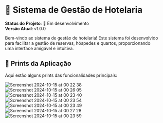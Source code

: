 # 🏨 Sistema de Gestão de Hotelaria

**Status do Projeto**: 🚧 Em desenvolvimento  
**Versão Atual**: v1.0.0

Bem-vindo ao sistema de gestão de hotelaria! Este sistema foi desenvolvido para facilitar a gestão de reservas, hóspedes e quartos, proporcionando uma interface amigável e intuitiva.

## 📸 Prints da Aplicação

Aqui estão alguns prints das funcionalidades principais:

![Screenshot 2024-10-15 at 00 22 38](https://github.com/user-attachments/assets/68e9dbd0-146b-41b4-bb41-437710df8b51)
![Screenshot 2024-10-15 at 00 26 05](https://github.com/user-attachments/assets/4775bcfc-902d-43f0-9fdf-711c06deee3f)
![Screenshot 2024-10-15 at 00 23 40](https://github.com/user-attachments/assets/4d28c6ee-6a08-4fcd-b038-8e8cab5b18be)
![Screenshot 2024-10-15 at 00 23 54](https://github.com/user-attachments/assets/015f2cd4-9362-407c-b172-9e9f585a2dd0)
![Screenshot 2024-10-15 at 00 23 49](https://github.com/user-attachments/assets/d4600909-b561-4e84-8d64-6b52fbd8be6e)
![Screenshot 2024-10-15 at 00 27 28](https://github.com/user-attachments/assets/8ae8c0f7-0fce-466f-8d7a-2e5266b01cce)
![Screenshot 2024-10-15 at 00 23 59](https://github.com/user-attachments/assets/f4aace8b-73a7-44eb-83ea-017cb2e098e1)
